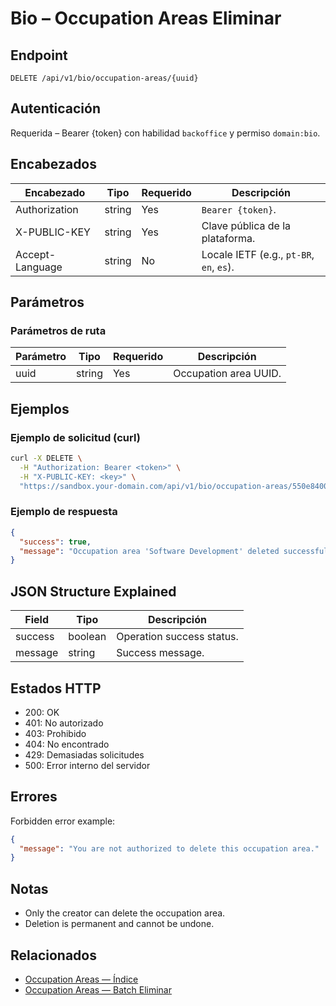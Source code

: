 # Bio – Occupation Areas Eliminar

## Endpoint

```
DELETE /api/v1/bio/occupation-areas/{uuid}
```

## Autenticación

Requerida – Bearer {token} con habilidad `backoffice` y permiso `domain:bio`.

## Encabezados

| Encabezado           | Tipo   | Requerido | Descripción |
| ---------------- | ------ | -------- | ----------- |
| Authorization    | string | Yes      | `Bearer {token}`. |
| X-PUBLIC-KEY     | string | Yes      | Clave pública de la plataforma. |
| Accept-Language  | string | No       | Locale IETF (e.g., `pt-BR`, `en`, `es`). |

## Parámetros

### Parámetros de ruta

| Parámetro | Tipo   | Requerido | Descripción |
| --------- | ------ | -------- | ----------- |
| uuid      | string | Yes      | Occupation area UUID. |

## Ejemplos

### Ejemplo de solicitud (curl)

```bash
curl -X DELETE \
  -H "Authorization: Bearer <token>" \
  -H "X-PUBLIC-KEY: <key>" \
  "https://sandbox.your-domain.com/api/v1/bio/occupation-areas/550e8400-e29b-41d4-a716-446655440000"
```

### Ejemplo de respuesta

```json
{
  "success": true,
  "message": "Occupation area 'Software Development' deleted successfully."
}
```

## JSON Structure Explained

| Field   | Tipo    | Descripción |
| ------- | ------- | ----------- |
| success | boolean | Operation success status. |
| message | string  | Success message. |

## Estados HTTP

- 200: OK
- 401: No autorizado
- 403: Prohibido
- 404: No encontrado
- 429: Demasiadas solicitudes
- 500: Error interno del servidor

## Errores

Forbidden error example:

```json
{
  "message": "You are not authorized to delete this occupation area."
}
```

## Notas

- Only the creator can delete the occupation area.
- Deletion is permanent and cannot be undone.

## Relacionados

- [Occupation Areas — Índice](OccupationAreaÍndice.md)
- [Occupation Areas — Batch Eliminar](OccupationAreaBatchEliminar.md)
